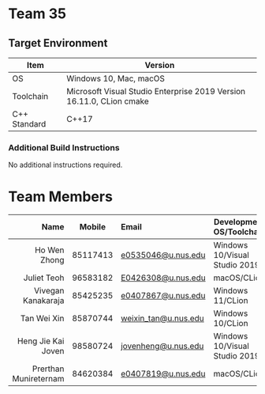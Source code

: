 # Team 35
## Target Environment

| Item         | Version                                                              |
| ------------ | -------------------------------------------------------------------- |
| OS           | Windows 10, Mac, macOS                                               |
| Toolchain    | Microsoft Visual Studio Enterprise 2019 Version 16.11.0, CLion cmake |
| C++ Standard | C++17                                                                |

### Additional Build Instructions

No additional instructions required.

# Team Members

|               Name   |  Mobile  | Email                | Development OS/Toolchain      |
|---------------------:|:--------:|:---------------------|-------------------------------|
|       Ho Wen Zhong   | 85117413 | e0535046@u.nus.edu   | Windows 10/Visual Studio 2019 |
|        Juliet Teoh   | 96583182 | E0426308@u.nus.edu   | macOS/CLion                   |
| Vivegan Kanakaraja   | 85425235 | e0407867@u.nus.edu   | Windows 11/CLion              |
|        Tan Wei Xin   | 85870744 | weixin_tan@u.nus.edu | Windows 10/CLion              |
| Heng Jie Kai Joven   | 98580724 | jovenheng@u.nus.edu  | Windows 10/Visual Studio 2019 |
| Prerthan Munireternam| 84620384 | e0407819@u.nus.edu   | macOS/CLion                   |

